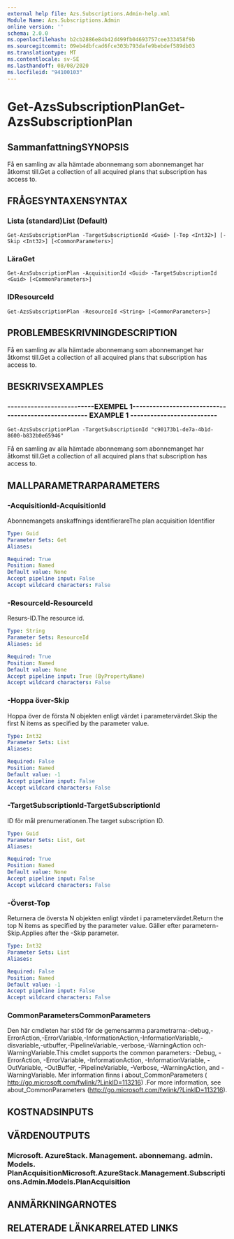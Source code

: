```yaml
---
external help file: Azs.Subscriptions.Admin-help.xml
Module Name: Azs.Subscriptions.Admin
online version: ''
schema: 2.0.0
ms.openlocfilehash: b2cb2886e84b42d499fb04693757cee333458f9b
ms.sourcegitcommit: 09eb4dbfcad6fce303b793dafe9bebdef589db03
ms.translationtype: MT
ms.contentlocale: sv-SE
ms.lasthandoff: 08/08/2020
ms.locfileid: "94100103"
---
```

# <span data-ttu-id="efc44-101">Get-AzsSubscriptionPlan</span><span class="sxs-lookup"><span data-stu-id="efc44-101">Get-AzsSubscriptionPlan</span></span>

## <span data-ttu-id="efc44-102">Sammanfattning</span><span class="sxs-lookup"><span data-stu-id="efc44-102">SYNOPSIS</span></span>
<span data-ttu-id="efc44-103">Få en samling av alla hämtade abonnemang som abonnemanget har åtkomst till.</span><span class="sxs-lookup"><span data-stu-id="efc44-103">Get a collection of all acquired plans that subscription has access to.</span></span>

## <span data-ttu-id="efc44-104">FRÅGESYNTAXEN</span><span class="sxs-lookup"><span data-stu-id="efc44-104">SYNTAX</span></span>

### <span data-ttu-id="efc44-105">Lista (standard)</span><span class="sxs-lookup"><span data-stu-id="efc44-105">List (Default)</span></span>
```
Get-AzsSubscriptionPlan -TargetSubscriptionId <Guid> [-Top <Int32>] [-Skip <Int32>] [<CommonParameters>]
```

### <span data-ttu-id="efc44-106">Lära</span><span class="sxs-lookup"><span data-stu-id="efc44-106">Get</span></span>
```
Get-AzsSubscriptionPlan -AcquisitionId <Guid> -TargetSubscriptionId <Guid> [<CommonParameters>]
```

### <span data-ttu-id="efc44-107">ID</span><span class="sxs-lookup"><span data-stu-id="efc44-107">ResourceId</span></span>
```
Get-AzsSubscriptionPlan -ResourceId <String> [<CommonParameters>]
```

## <span data-ttu-id="efc44-108">PROBLEMBESKRIVNING</span><span class="sxs-lookup"><span data-stu-id="efc44-108">DESCRIPTION</span></span>
<span data-ttu-id="efc44-109">Få en samling av alla hämtade abonnemang som abonnemanget har åtkomst till.</span><span class="sxs-lookup"><span data-stu-id="efc44-109">Get a collection of all acquired plans that subscription has access to.</span></span>

## <span data-ttu-id="efc44-110">BESKRIVS</span><span class="sxs-lookup"><span data-stu-id="efc44-110">EXAMPLES</span></span>

### <span data-ttu-id="efc44-111">--------------------------EXEMPEL 1--------------------------</span><span class="sxs-lookup"><span data-stu-id="efc44-111">-------------------------- EXAMPLE 1 --------------------------</span></span>
```
Get-AzsSubscriptionPlan -TargetSubscriptionId "c90173b1-de7a-4b1d-8600-b832b0e65946"
```

<span data-ttu-id="efc44-112">Få en samling av alla hämtade abonnemang som abonnemanget har åtkomst till.</span><span class="sxs-lookup"><span data-stu-id="efc44-112">Get a collection of all acquired plans that subscription has access to.</span></span>

## <span data-ttu-id="efc44-113">MALLPARAMETRAR</span><span class="sxs-lookup"><span data-stu-id="efc44-113">PARAMETERS</span></span>

### <span data-ttu-id="efc44-114">-AcquisitionId</span><span class="sxs-lookup"><span data-stu-id="efc44-114">-AcquisitionId</span></span>
<span data-ttu-id="efc44-115">Abonnemangets anskaffnings identifierare</span><span class="sxs-lookup"><span data-stu-id="efc44-115">The plan acquisition Identifier</span></span>

```yaml
Type: Guid
Parameter Sets: Get
Aliases: 

Required: True
Position: Named
Default value: None
Accept pipeline input: False
Accept wildcard characters: False
```

### <span data-ttu-id="efc44-116">-ResourceId</span><span class="sxs-lookup"><span data-stu-id="efc44-116">-ResourceId</span></span>
<span data-ttu-id="efc44-117">Resurs-ID.</span><span class="sxs-lookup"><span data-stu-id="efc44-117">The resource id.</span></span>

```yaml
Type: String
Parameter Sets: ResourceId
Aliases: id

Required: True
Position: Named
Default value: None
Accept pipeline input: True (ByPropertyName)
Accept wildcard characters: False
```

### <span data-ttu-id="efc44-118">-Hoppa över</span><span class="sxs-lookup"><span data-stu-id="efc44-118">-Skip</span></span>
<span data-ttu-id="efc44-119">Hoppa över de första N objekten enligt värdet i parametervärdet.</span><span class="sxs-lookup"><span data-stu-id="efc44-119">Skip the first N items as specified by the parameter value.</span></span>

```yaml
Type: Int32
Parameter Sets: List
Aliases: 

Required: False
Position: Named
Default value: -1
Accept pipeline input: False
Accept wildcard characters: False
```

### <span data-ttu-id="efc44-120">-TargetSubscriptionId</span><span class="sxs-lookup"><span data-stu-id="efc44-120">-TargetSubscriptionId</span></span>
<span data-ttu-id="efc44-121">ID för mål prenumerationen.</span><span class="sxs-lookup"><span data-stu-id="efc44-121">The target subscription ID.</span></span>

```yaml
Type: Guid
Parameter Sets: List, Get
Aliases: 

Required: True
Position: Named
Default value: None
Accept pipeline input: False
Accept wildcard characters: False
```

### <span data-ttu-id="efc44-122">-Överst</span><span class="sxs-lookup"><span data-stu-id="efc44-122">-Top</span></span>
<span data-ttu-id="efc44-123">Returnera de översta N objekten enligt värdet i parametervärdet.</span><span class="sxs-lookup"><span data-stu-id="efc44-123">Return the top N items as specified by the parameter value.</span></span>
<span data-ttu-id="efc44-124">Gäller efter parametern-Skip.</span><span class="sxs-lookup"><span data-stu-id="efc44-124">Applies after the -Skip parameter.</span></span>

```yaml
Type: Int32
Parameter Sets: List
Aliases: 

Required: False
Position: Named
Default value: -1
Accept pipeline input: False
Accept wildcard characters: False
```

### <span data-ttu-id="efc44-125">CommonParameters</span><span class="sxs-lookup"><span data-stu-id="efc44-125">CommonParameters</span></span>
<span data-ttu-id="efc44-126">Den här cmdleten har stöd för de gemensamma parametrarna:-debug,-ErrorAction,-ErrorVariable,-InformationAction,-InformationVariable,-disvariable,-utbuffer,-PipelineVariable,-verbose,-WarningAction och-WarningVariable.</span><span class="sxs-lookup"><span data-stu-id="efc44-126">This cmdlet supports the common parameters: -Debug, -ErrorAction, -ErrorVariable, -InformationAction, -InformationVariable, -OutVariable, -OutBuffer, -PipelineVariable, -Verbose, -WarningAction, and -WarningVariable.</span></span> <span data-ttu-id="efc44-127">Mer information finns i about_CommonParameters ( http://go.microsoft.com/fwlink/?LinkID=113216) .</span><span class="sxs-lookup"><span data-stu-id="efc44-127">For more information, see about_CommonParameters (http://go.microsoft.com/fwlink/?LinkID=113216).</span></span>

## <span data-ttu-id="efc44-128">KOSTNADS</span><span class="sxs-lookup"><span data-stu-id="efc44-128">INPUTS</span></span>

## <span data-ttu-id="efc44-129">VÄRDEN</span><span class="sxs-lookup"><span data-stu-id="efc44-129">OUTPUTS</span></span>

### <span data-ttu-id="efc44-130">Microsoft. AzureStack. Management. abonnemang. admin. Models. PlanAcquisition</span><span class="sxs-lookup"><span data-stu-id="efc44-130">Microsoft.AzureStack.Management.Subscriptions.Admin.Models.PlanAcquisition</span></span>

## <span data-ttu-id="efc44-131">ANMÄRKNINGAR</span><span class="sxs-lookup"><span data-stu-id="efc44-131">NOTES</span></span>

## <span data-ttu-id="efc44-132">RELATERADE LÄNKAR</span><span class="sxs-lookup"><span data-stu-id="efc44-132">RELATED LINKS</span></span>

